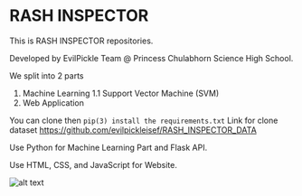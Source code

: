 # RASH INSPECTOR

This is RASH INSPECTOR repositories.

Developed by EvilPickle Team @ Princess Chulabhorn Science High School.

We split into 2 parts

1. Machine Learning
    1.1 Support Vector Machine (SVM)
2. Web Application

You can clone then ```pip(3) install the requirements.txt```
Link for clone dataset https://github.com/evilpickleisef/RASH_INSPECTOR_DATA    

Use Python for Machine Learning Part and Flask API.

Use HTML, CSS, and JavaScript for Website.

![alt text](https://github.com/filmer2002/RASH_INSPECTOR/blob/master/HOME.png)
